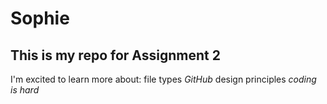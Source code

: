 # Sophie
## This is my repo for **Assignment 2**
I'm excited to learn more about:
file types
*GitHub*
design principles
*coding is hard*
